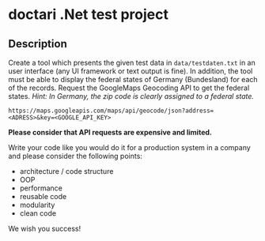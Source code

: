 # doctari .Net test project
## Description
Create a tool which presents the given test data in `data/testdaten.txt` in an user interface (any UI framework or text output is fine). In addition, the tool must be able to display the federal states of Germany (Bundesland) for each of the records. Request the GoogleMaps Geocoding API to get the federal states.
*Hint: In Germany, the zip code is clearly assigned to a federal state.*

`https://maps.googleapis.com/maps/api/geocode/json?address=<ADRESS>&key=<GOOGLE_API_KEY>`

**Please consider that API requests are expensive and limited.**

Write your code like you would do it for a production system in a company and please consider the following points:
* architecture / code structure
* OOP
* performance
* reusable code
* modularity
* clean code

We wish you success!
